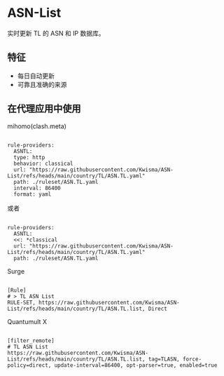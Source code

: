 
# ASN-List
    
实时更新 TL 的 ASN 和 IP 数据库。
    
## 特征
    
- 每日自动更新
- 可靠且准确的来源
    
## 在代理应用中使用
    
mihomo(clash.meta)
   
<pre><code class="language-javascript">
rule-providers:
  ASNTL:
  type: http
  behavior: classical
  url: "https://raw.githubusercontent.com/Kwisma/ASN-List/refs/heads/main/country/TL/ASN.TL.yaml"
  path: ./ruleset/ASN.TL.yaml
  interval: 86400
  format: yaml
</code></pre>

或者

<pre><code class="language-javascript">
rule-providers:
  ASNTL:
  <<: *classical
  url: "https://raw.githubusercontent.com/Kwisma/ASN-List/refs/heads/main/country/TL/ASN.TL.yaml"
  path: ./ruleset/ASN.TL.yaml
</code></pre>
    
Surge
    
<pre><code class="language-javascript">
[Rule]
# > TL ASN List
RULE-SET, https://raw.githubusercontent.com/Kwisma/ASN-List/refs/heads/main/country/TL/ASN.TL.list, Direct
</code></pre>
    
Quantumult X
    
<pre><code class="language-javascript">
[filter_remote]
# TL ASN List
https://raw.githubusercontent.com/Kwisma/ASN-List/refs/heads/main/country/TL/ASN.TL.list, tag=TLASN, force-policy=direct, update-interval=86400, opt-parser=true, enabled=true
</code></pre>
